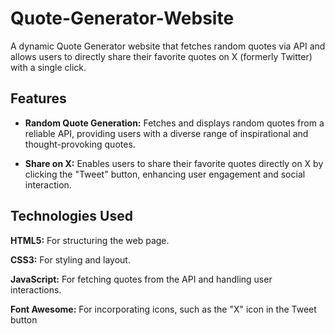 # Quote-Generator-Website

A dynamic Quote Generator website that fetches random quotes via API and allows users to directly share their favorite quotes on X (formerly Twitter) with a single click.

## Features

- **Random Quote Generation:** Fetches and displays random quotes from a reliable API, providing users with a diverse range of inspirational and thought-provoking quotes.

- **Share on X:** Enables users to share their favorite quotes directly on X by clicking the "Tweet" button, enhancing user engagement and social interaction.

## Technologies Used

**HTML5:** For structuring the web page.

**CSS3:** For styling and layout.

**JavaScript:** For fetching quotes from the API and handling user interactions.

**Font Awesome:** For incorporating icons, such as the "X" icon in the Tweet button
